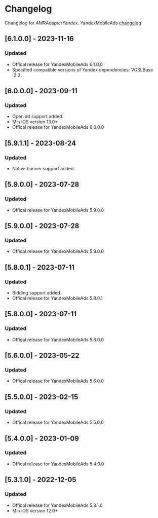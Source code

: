 # Changelog

Changelog for AMRAdapterYandex. 
YandexMobileAds [changelog](https://github.com/yandexmobile/yandex-ads-sdk-ios/blob/master/changelog/mobileads/CHANGELOG.md)

## [6.1.0.0] - 2023-11-16
### Updated
- Offical release for YandexMobileAds 6.1.0.0
- Specified compatible versions of Yandex dependencies: VGSLBase '2.2'.

## [6.0.0.0] - 2023-09-11
### Updated
- Open ad support added.
- Min iOS version 13.0+
- Offical release for YandexMobileAds 6.0.0.0

## [5.9.1.1] - 2023-08-24
### Updated
- Native banner support added.

## [5.9.0.0] - 2023-07-28
### Updated
- Offical release for YandexMobileAds 5.9.0.0

## [5.9.0.0] - 2023-07-28
### Updated
- Offical release for YandexMobileAds 5.9.0.0

## [5.8.0.1] - 2023-07-11
### Updated
- Bidding support added.
- Offical release for YandexMobileAds 5.8.0.1

## [5.8.0.0] - 2023-07-11
### Updated
- Offical release for YandexMobileAds 5.8.0.0

## [5.6.0.0] - 2023-05-22
### Updated
- Offical release for YandexMobileAds 5.6.0.0

## [5.5.0.0] - 2023-02-15
### Updated
- Offical release for YandexMobileAds 5.5.0.0

## [5.4.0.0] - 2023-01-09
### Updated
- Offical release for YandexMobileAds 5.4.0.0

## [5.3.1.0] - 2022-12-05
### Updated
- Offical release for YandexMobileAds 5.3.1.0
- Min iOS version 12.0+
